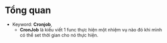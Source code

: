 # Tổng quan

- Keyword: **Cronjob**, 
  - **CronJob** là kiểu viết 1 func thực hiện một nhiệm vụ nào đó khi mình có thể set thời gian cho nó thực hiện.